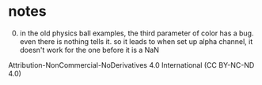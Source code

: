# notes
0. in the old physics ball examples,
the third parameter of color has a bug. even there is nothing tells it.
so it leads to when set up alpha channel,
it doesn't work for the one before it is a NaN


Attribution-NonCommercial-NoDerivatives 4.0 International (CC BY-NC-ND 4.0) 
